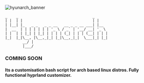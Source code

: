 ![hyunarch_banner](https://github.com/user-attachments/assets/2d636003-ab09-4e08-9c3b-aa806f99f2ba)


    _    _                                  _     
    | |  | |                                | |    
    | |__| |_   _ _   _ _ __   __ _ _ __ ___| |__  
    |  __  | | | | | | | '_ \ / _` | '__/ __| '_ \ 
    | |  | | |_| | |_| | | | | (_| | | | (__| | | |
    |_|  |_|\__, |\__,_|_| |_|\__,_|_|  \___|_| |_|
            __/ |                                 
            |___/                                  


### COMING SOON
#### Its a customisation bash script for arch based linux distros. Fully functional hyprland customizer.
